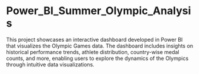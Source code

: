# Power_BI_Summer_Olympic_Analysis
This project showcases an interactive dashboard developed in Power BI that visualizes the Olympic Games data. The dashboard includes insights on historical performance trends, athlete distribution, country-wise medal counts, and more, enabling users to explore the dynamics of the Olympics through intuitive data visualizations.
